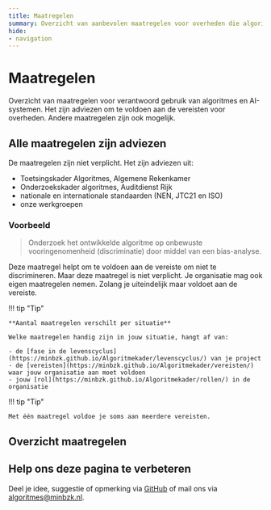 ```yaml
---
title: Maatregelen
summary: Overzicht van aanbevolen maatregelen voor overheden die algoritmes of AI ontwikkelen of gebruiken. De maatregelen helpen om te voldoen aan de vereisten.
hide:
- navigation
---
```

# Maatregelen
Overzicht van maatregelen voor verantwoord gebruik van algoritmes en AI-systemen. Het zijn adviezen om te voldoen aan de vereisten voor overheden. Andere maatregelen zijn ook mogelijk.

## Alle maatregelen zijn adviezen
De maatregelen zijn niet verplicht. Het zijn adviezen uit:

- Toetsingskader Algoritmes, Algemene Rekenkamer
- Onderzoekskader algoritmes, Auditdienst Rijk
- nationale en internationale standaarden (NEN, JTC21 en ISO)
- onze werkgroepen

### Voorbeeld
> Onderzoek het ontwikkelde algoritme op onbewuste vooringenomenheid (discriminatie) door middel van een bias-analyse.

Deze maatregel helpt om te voldoen aan de vereiste om niet te discrimineren. Maar deze maatregel is niet verplicht. Je organisatie mag ook eigen maatregelen nemen. Zolang je uiteindelijk maar voldoet aan de vereiste.
    
!!! tip "Tip"

    **Aantal maatregelen verschilt per situatie**
    
    Welke maatregelen handig zijn in jouw situatie, hangt af van:
  
    - de [fase in de levenscyclus](https://minbzk.github.io/Algoritmekader/levenscyclus/) van je project
    - de [vereisten](https://minbzk.github.io/Algoritmekader/vereisten/) waar jouw organisatie aan moet voldoen
    - jouw [rol](https://minbzk.github.io/Algoritmekader/rollen/) in de organisatie

!!! tip "Tip"

    Met één maatregel voldoe je soms aan meerdere vereisten.

## Overzicht maatregelen

<!-- list_maatregelen_all -->

## Help ons deze pagina te verbeteren
Deel je idee, suggestie of opmerking via [GitHub](https://github.com/MinBZK/Algoritmekader) of mail ons via [algoritmes@minbzk.nl](algoritmes@minbzk.nl).
